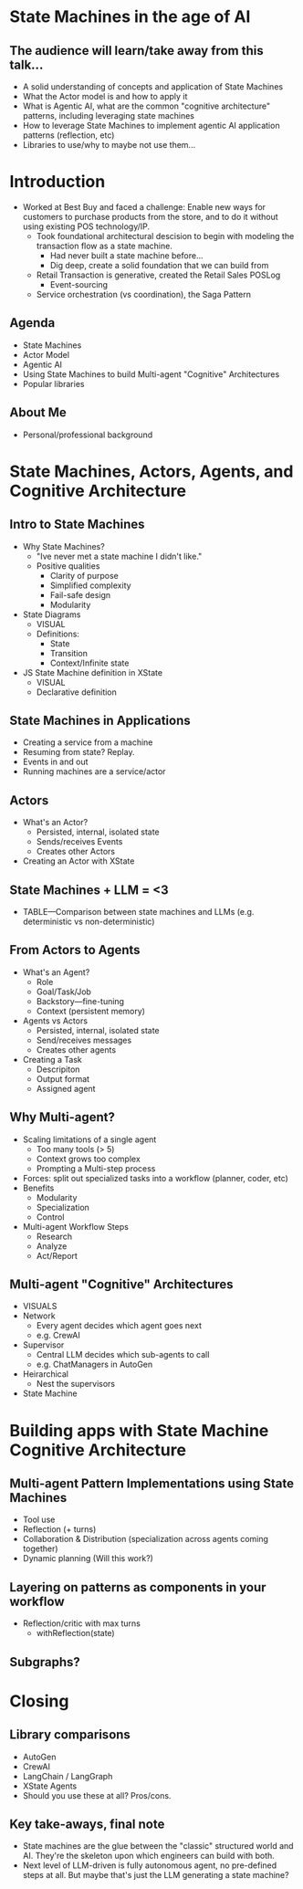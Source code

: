 # State Machines in the age of AI
## The audience will learn/take away from this talk...
* A solid understanding of concepts and application of State Machines
* What the Actor model is and how to apply it
* What is Agentic AI, what are the common "cognitive architecture" patterns, including leveraging state machines
* How to leverage State Machines to implement agentic AI application patterns (reflection, etc)
* Libraries to use/why to maybe not use them...

# Introduction
* Worked at Best Buy and faced a challenge: Enable new ways for customers to purchase products from the store, and to do it without using existing POS technology/IP.
    * Took foundational architectural descision to begin with modeling the transaction flow as a state machine.
        * Had never built a state machine before...
        * Dig deep, create a solid foundation that we can build from
    * Retail Transaction is generative, created the Retail Sales POSLog
        * Event-sourcing
    * Service orchestration (vs coordination), the Saga Pattern

## Agenda
* State Machines
* Actor Model
* Agentic AI
* Using State Machines to build Multi-agent "Cognitive" Architectures
* Popular libraries

## About Me
* Personal/professional background

# State Machines, Actors, Agents, and Cognitive Architecture

## Intro to State Machines
* Why State Machines?
    * "Ive never met a state machine I didn't like."
    * Positive qualities
        * Clarity of purpose
        * Simplified complexity
        * Fail-safe design
        * Modularity
* State Diagrams
    * VISUAL
    * Definitions: 
        * State
        * Transition
        * Context/Infinite state
* JS State Machine definition in XState
    * VISUAL
    * Declarative definition

## State Machines in Applications
* Creating a service from a machine
* Resuming from state? Replay.
* Events in and out
* Running machines are a service/actor

## Actors
* What's an Actor?
    * Persisted, internal, isolated state
    * Sends/receives Events
    * Creates other Actors
* Creating an Actor with XState

## State Machines + LLM = <3
* TABLE—Comparison between state machines and LLMs (e.g. deterministic vs non-deterministic)

## From Actors to Agents
* What's an Agent?
    * Role
    * Goal/Task/Job
    * Backstory—fine-tuning
    * Context (persistent memory)
* Agents vs Actors
    * Persisted, internal, isolated state
    * Send/receives messages
    * Creates other agents
* Creating a Task
    * Descripiton
    * Output format
    * Assigned agent

## Why Multi-agent?
* Scaling limitations of a single agent
    * Too many tools (> 5)
    * Context grows too complex
    * Prompting a Multi-step process
* Forces: split out specialized tasks into a workflow (planner, coder, etc)
* Benefits
    * Modularity
    * Specialization
    * Control
* Multi-agent Workflow Steps
    * Research
    * Analyze
    * Act/Report

## Multi-agent "Cognitive" Architectures
* VISUALS
* Network
    * Every agent decides which agent goes next
    * e.g. CrewAI
* Supervisor
    * Central LLM decides which sub-agents to call
    * e.g. ChatManagers in AutoGen
* Heirarchical
    * Nest the supervisors
* State Machine

# Building apps with State Machine Cognitive Architecture

## Multi-agent Pattern Implementations using State Machines
* Tool use
* Reflection (+ turns)
* Collaboration & Distribution (specialization across agents coming together)
* Dynamic planning (Will this work?)

## Layering on patterns as components in your workflow
* Reflection/critic with max turns
    * withReflection(state)

## Subgraphs?

# Closing

## Library comparisons
* AutoGen
* CrewAI
* LangChain / LangGraph
* XState Agents
* Should you use these at all? Pros/cons.

## Key take-aways, final note
* State machines are the glue between the "classic" structured world and AI. They're the skeleton upon which engineers can build with both.
* Next level of LLM-driven is fully autonomous agent, no pre-defined steps at all. But maybe that's just the LLM generating a state machine?
